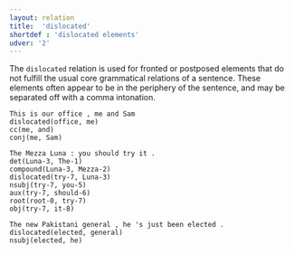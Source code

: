 ```yaml
---
layout: relation
title:  'dislocated'
shortdef : 'dislocated elements'
udver: '2'
---
```


The `dislocated` relation is used for fronted or postposed elements
that do not fulfill the usual core grammatical relations of a
sentence. These elements often appear to be in the periphery of the sentence, and may be separated off with a comma intonation.

~~~ sdparse
This is our office , me and Sam
dislocated(office, me)
cc(me, and)
conj(me, Sam)
~~~

~~~ sdparse
The Mezza Luna : you should try it .
det(Luna-3, The-1)
compound(Luna-3, Mezza-2)
dislocated(try-7, Luna-3)
nsubj(try-7, you-5)
aux(try-7, should-6)
root(root-0, try-7)
obj(try-7, it-8)
~~~

~~~ sdparse
The new Pakistani general , he 's just been elected .
dislocated(elected, general)
nsubj(elected, he)
~~~
<!-- Interlanguage links updated Ne 5. května 2024, 18:21:10 CEST -->
